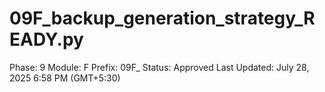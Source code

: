 # 09F_backup_generation_strategy_READY.py

Phase: 9
Module: F
Prefix: 09F_
Status: Approved
Last Updated: July 28, 2025 6:58 PM (GMT+5:30)